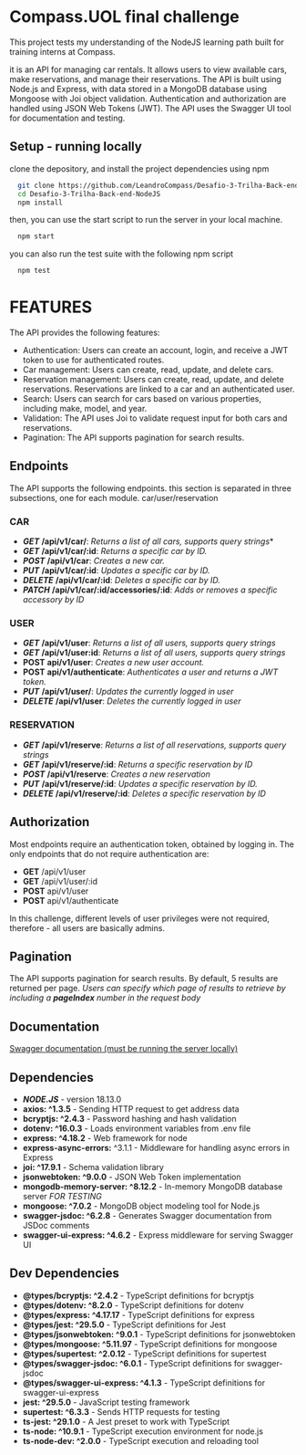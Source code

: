 
# Compass.UOL final challenge

This project tests my understanding of the NodeJS learning path built for training interns at Compass.

it is an API for managing car rentals. It allows users to view available cars, make reservations, and manage their reservations. The API is built using Node.js and Express, with data stored in a MongoDB database using Mongoose with Joi object validation. Authentication and authorization are handled using JSON Web Tokens (JWT). The API uses the Swagger UI tool for documentation and testing.


## Setup - running locally

clone the depository, and install the project dependencies using npm

```bash
  git clone https://github.com/LeandroCompass/Desafio-3-Trilha-Back-end-NodeJS.git
  cd Desafio-3-Trilha-Back-end-NodeJS
  npm install
```

then, you can use the start script to run the server in your local machine.

```bash
  npm start
```

you can also run the test suite with the following npm script

```bash
  npm test
```
# FEATURES
The API provides the following features:

- Authentication: Users can create an account, login, and receive a JWT token to use for authenticated routes.
- Car management: Users can create, read, update, and delete cars.
- Reservation management: Users can create, read, update, and delete reservations. Reservations are linked to a car and an authenticated user.
- Search: Users can search for cars based on various properties, including make, model, and year.
- Validation: The API uses Joi to validate request input for both cars and reservations.
- Pagination: The API supports pagination for search results.

## Endpoints
The API supports the following endpoints. this section is separated in three subsections, one for each module. car/user/reservation

### CAR

- ***GET*** **/api/v1/car/**: *Returns a list of all cars, supports query strings**
- ***GET*** **/api/v1/car/:id**: *Returns a specific car by ID.*
- ***POST*** **/api/v1/car**: *Creates a new car.*
- ***PUT*** **/api/v1/car/:id**: *Updates a specific car by ID.*
- ***DELETE*** **/api/v1/car/:id**: *Deletes a specific car by ID.*
- ***PATCH*** **/api/v1/car/:id/accessories/:id**: *Adds or removes a specific accessory by ID*

### USER

- ***GET*** **/api/v1/user**: *Returns a list of all users, supports query strings*
- ***GET*** **/api/v1/user:id**: *Returns a list of all users, supports query strings*
- **POST** **api/v1/user**: *Creates a new user account.*
- **POST** **api/v1/authenticate**: *Authenticates a user and returns a JWT token.*
- ***PUT*** **/api/v1/user/**: *Updates the currently logged in user*
- ***DELETE*** **/api/v1/user**: *Deletes the currently logged in user*

### RESERVATION

- ***GET*** **/api/v1/reserve**: *Returns a list of all reservations, supports query strings*
- ***GET*** **/api/v1/reserve/:id**: *Returns a specific reservation by ID*
- ***POST*** **/api/v1/reserve**: *Creates a new reservation*
- ***PUT*** **/api/v1/reserve/:id**: *Updates a specific reservation by ID.*
- ***DELETE*** **/api/v1/reserve/:id**: *Deletes a specific reservation by ID*

## Authorization
Most endpoints require an authentication token, obtained by logging in. The only endpoints that do not require authentication are:

- **GET** /api/v1/user
- **GET** /api/v1/user/:id
- **POST** api/v1/user
- **POST** api/v1/authenticate

In this challenge, different levels of user privileges were not required, therefore - all users are basically admins.

## Pagination
The API supports pagination for search results. By default, 5 results are returned per page. *Users can specify which page of results to retrieve by including a **pageIndex** number in the request body*
## Documentation

[Swagger documentation (must be running the server locally)](http://localhost:8000/api-docs/)

## Dependencies

- ***NODE.JS*** - version 18.13.0
- **axios: ^1.3.5** - Sending HTTP request to get address data
- **bcryptjs: ^2.4.3** - Password hashing and hash validation
- **dotenv: ^16.0.3** - Loads environment variables from .env file
- **express: ^4.18.2** - Web framework for node
- **express-async-errors:** ^3.1.1 - Middleware for handling async errors in Express
- **joi: ^17.9.1** - Schema validation library
- **jsonwebtoken: ^9.0.0** - JSON Web Token implementation
- **mongodb-memory-server: ^8.12.2** - In-memory MongoDB database server *FOR TESTING*
- **mongoose: ^7.0.2** - MongoDB object modeling tool for Node.js
- **swagger-jsdoc: ^6.2.8** - Generates Swagger documentation from JSDoc comments
- **swagger-ui-express: ^4.6.2** - Express middleware for serving Swagger UI

## Dev Dependencies
- **@types/bcryptjs: ^2.4.2** - TypeScript definitions for bcryptjs
- **@types/dotenv: ^8.2.0** - TypeScript definitions for dotenv
- **@types/express: ^4.17.17** - TypeScript definitions for express
- **@types/jest: ^29.5.0** - TypeScript definitions for Jest
- **@types/jsonwebtoken: ^9.0.1** - TypeScript definitions for jsonwebtoken
- **@types/mongoose: ^5.11.97** - TypeScript definitions for mongoose
- **@types/supertest: ^2.0.12** - TypeScript definitions for supertest
- **@types/swagger-jsdoc: ^6.0.1** - TypeScript definitions for swagger-jsdoc
- **@types/swagger-ui-express: ^4.1.3** - TypeScript definitions for swagger-ui-express
- **jest: ^29.5.0** - JavaScript testing framework
- **supertest: ^6.3.3** - Sends HTTP requests for testing
- **ts-jest: ^29.1.0** - A Jest preset to work with TypeScript
- **ts-node: ^10.9.1** - TypeScript execution environment for node.js
- **ts-node-dev: ^2.0.0** - TypeScript execution and reloading tool